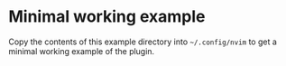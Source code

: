 # Minimal working example

Copy the contents of this example directory into `~/.config/nvim` to get a
minimal working example of the plugin.
